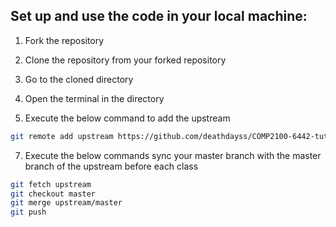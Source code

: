 ## Set up and use the code in your local machine:

1. Fork the repository

2. Clone the repository from your forked repository

3. Go to the cloned directory

4. Open the terminal in the directory

5. Execute the below command to add the upstream
```bash
git remote add upstream https://github.com/deathdayss/COMP2100-6442-tutor-code-android
```

7. Execute the below commands sync your master branch with the master branch of the upstream before each class
```bash
git fetch upstream
git checkout master
git merge upstream/master
git push
```